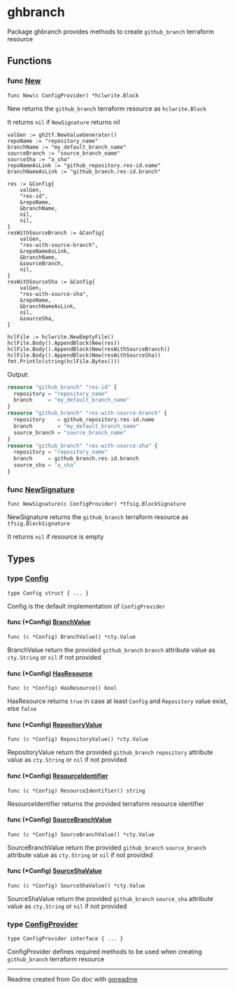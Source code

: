 # ghbranch

Package ghbranch provides methods to create `github_branch` terraform resource

## Functions

### func [New](./resource.go#L11)

`func New(c ConfigProvider) *hclwrite.Block`

New returns the `github_branch` terraform resource as `hclwrite.Block`

It returns `nil` if `NewSignature` returns nil

```golang
valGen := gh2tf.NewValueGenerator()
repoName := "repository_name"
branchName := "my_default_branch_name"
sourceBranch := "source_branch_name"
sourceSha := "a_sha"
repoNameAsLink := "github_repository.res-id.name"
branchNameAsLink := "github_branch.res-id.branch"

res := &Config{
    valGen,
    "res-id",
    &repoName,
    &branchName,
    nil,
    nil,
}
resWithSourceBranch := &Config{
    valGen,
    "res-with-source-branch",
    &repoNameAsLink,
    &branchName,
    &sourceBranch,
    nil,
}
resWithSourceSha := &Config{
    valGen,
    "res-with-source-sha",
    &repoName,
    &branchNameAsLink,
    nil,
    &sourceSha,
}

hclFile := hclwrite.NewEmptyFile()
hclFile.Body().AppendBlock(New(res))
hclFile.Body().AppendBlock(New(resWithSourceBranch))
hclFile.Body().AppendBlock(New(resWithSourceSha))
fmt.Println(string(hclFile.Bytes()))
```

 Output:

```terraform
resource "github_branch" "res-id" {
  repository = "repository_name"
  branch     = "my_default_branch_name"
}
resource "github_branch" "res-with-source-branch" {
  repository    = github_repository.res-id.name
  branch        = "my_default_branch_name"
  source_branch = "source_branch_name"
}
resource "github_branch" "res-with-source-sha" {
  repository = "repository_name"
  branch     = github_branch.res-id.branch
  source_sha = "a_sha"
}
```

### func [NewSignature](./resource.go#L22)

`func NewSignature(c ConfigProvider) *tfsig.BlockSignature`

NewSignature returns the `github_branch` terraform resource as `tfsig.BlockSignature`

It returns `nil` if resource is empty

## Types

### type [Config](./config.go#L12)

`type Config struct { ... }`

Config is the default implementation of `ConfigProvider`

#### func (*Config) [BranchValue](./config.go#L37)

`func (c *Config) BranchValue() *cty.Value`

BranchValue return the provided `github_branch` `branch` attribute value as `cty.String` or `nil` if not provided

#### func (*Config) [HasResource](./config.go#L22)

`func (c *Config) HasResource() bool`

HasResource returns `true` in case at least `Config` and `Repository` value exist, else `false`

#### func (*Config) [RepositoryValue](./config.go#L32)

`func (c *Config) RepositoryValue() *cty.Value`

RepositoryValue return the provided `github_branch` `repository` attribute value as `cty.String` or `nil` if not provided

#### func (*Config) [ResourceIdentifier](./config.go#L27)

`func (c *Config) ResourceIdentifier() string`

ResourceIdentifier returns the provided terraform resource identifier

#### func (*Config) [SourceBranchValue](./config.go#L42)

`func (c *Config) SourceBranchValue() *cty.Value`

SourceBranchValue return the provided `github_branch` `source_branch` attribute value as `cty.String` or `nil` if not provided

#### func (*Config) [SourceShaValue](./config.go#L47)

`func (c *Config) SourceShaValue() *cty.Value`

SourceShaValue return the provided `github_branch` `source_sha` attribute value as `cty.String` or `nil` if not provided

### type [ConfigProvider](./config_provider.go#L6)

`type ConfigProvider interface { ... }`

ConfigProvider defines required methods to be used when creating `github_branch` terraform resource

---
Readme created from Go doc with [goreadme](https://github.com/posener/goreadme)
